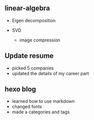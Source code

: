 ## linear-algebra

- Eigen decomposition 

- SVD
  - image compression

## Update resume
- picked 5 companies
- updated the details of my career part

## hexo blog
- learned how to use markdown
- changed fonts
- made a categories and tags
